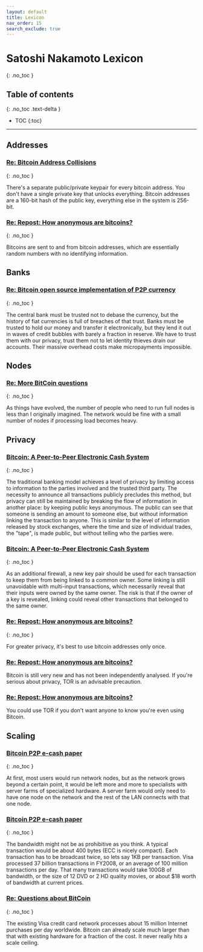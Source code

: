 ```yaml
---
layout: default
title: Lexicon
nav_order: 15
search_exclude: true
---
```


# Satoshi Nakamoto Lexicon
{: .no_toc }

## Table of contents
{: .no_toc .text-delta }

- TOC
{:toc}

---

## Addresses

### [Re: Bitcoin Address Collisions](/docs/forum/bitcoin-forum/65)
{: .no_toc }

There's a separate public/private keypair for every bitcoin address.  You don't have a single private key that unlocks everything.  Bitcoin addresses are a 160-bit hash of the public key, everything else in the system is 256-bit.

### [Re: Repost: How anonymous are bitcoins?](/docs/forum/bitcoin-forum/7)
{: .no_toc }

Bitcoins are sent to and from bitcoin addresses, which are essentially random numbers with no identifying information.

## Banks

### [Re: Bitcoin open source implementation of P2P currency](/docs/emails/p2p-research/1/)
{: .no_toc }

The central bank must be trusted not to debase the currency, but the history of fiat currencies is full of breaches of that trust. Banks must be trusted to hold our money and transfer it electronically, but they lend it out in waves of credit bubbles with barely a fraction in reserve. We have to trust them with our privacy, trust them not to let identity thieves drain our accounts. Their massive overhead costs make micropayments impossible.

## Nodes

### [Re: More BitCoin questions](docs/emails/mike-hearn/12/)
{: .no_toc }

As things have evolved, the number of people who need to run full nodes is less than I originally imagined.  The network would be fine with a small number of nodes if processing load becomes heavy.

## Privacy

### [Bitcoin: A Peer-to-Peer Electronic Cash System](/docs/whitepaper/en/)
{: .no_toc }

The traditional banking model achieves a level of privacy by limiting access to information to the parties involved and the trusted third party. The necessity to announce all transactions publicly precludes this method, but privacy can still be maintained by breaking the flow of information in another place: by keeping public keys anonymous. The public can see that someone is sending an amount to someone else, but without information linking the transaction to anyone. This is similar to the level of information released by stock exchanges, where the time and size of individual trades, the "tape", is made public, but without telling who the parties were.

### [Bitcoin: A Peer-to-Peer Electronic Cash System](/docs/whitepaper/en/)
{: .no_toc }

As an additional firewall, a new key pair should be used for each transaction to keep them from being linked to a common owner. Some linking is still unavoidable with multi-input transactions, which necessarily reveal that their inputs were owned by the same owner. The risk is that if the owner of a key is revealed, linking could reveal other transactions that belonged to the same owner.

### [Re: Repost: How anonymous are bitcoins?](/docs/forum/bitcoin-forum/7)
{: .no_toc }

For greater privacy, it's best to use bitcoin addresses only once.

### [Re: Repost: How anonymous are bitcoins?](docs/forum/bitcoin-forum/41/)

Bitcoin is still very new and has not been independently analysed. If you're serious about privacy, TOR is an advisable precaution.

### [Re: Repost: How anonymous are bitcoins?](docs/forum/bitcoin-forum/41/)

You could use TOR if you don't want anyone to know you're even using Bitcoin.

## Scaling

### [Bitcoin P2P e-cash paper](/docs/emails/cryptography/2)
{: .no_toc }

At first, most users would run network nodes, but as the network grows beyond a certain point, it would be left more and more to specialists with server farms of specialized hardware. A server farm would only need to have one node on the network and the rest of the LAN connects with that one node.

### [Bitcoin P2P e-cash paper](/docs/emails/cryptography/2)
{: .no_toc }

The bandwidth might not be as prohibitive as you think. A typical transaction would be about 400 bytes (ECC is nicely compact). Each transaction has to be broadcast twice, so lets say 1KB per transaction. Visa processed 37 billion transactions in FY2008, or an average of 100 million transactions per day. That many transactions would take 100GB of bandwidth, or the size of 12 DVD or 2 HD quality movies, or about $18 worth of bandwidth at current prices.

### [Re: Questions about BitCoin](/docs/emails/mike-hearn/1)
{: .no_toc }

The existing Visa credit card network processes about 15 million Internet purchases per day worldwide.  Bitcoin can already scale much larger than that with existing hardware for a fraction of the cost.  It never really hits a scale ceiling.
